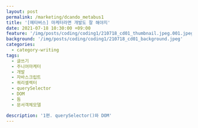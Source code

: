 ```yaml
---
layout: post
permalink: /marketing/dcando_metabus1
title: '[메타버스] 마케터라면 개발도 잘 해야지'
date: 2021-07-18 10:30:00 +09:00
feature: '/img/posts/coding/coding1/210718_cd01_thumbnail.jpeg.001.jpeg'
background: '/img/posts/coding/coding1/210718_cd01_background.jpeg'
categories:
  - category-writing
tags:
  - 글쓰기
  - 주니어마케터
  - 개발
  - 자바스크립트
  - 쿼리셀렉터
  - querySelector
  - DOM
  - 돔
  - 문서객체모델

description: '1편. querySelector()와 DOM'
---
```

